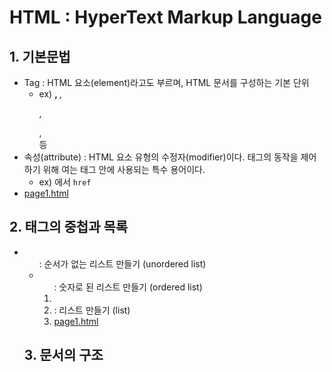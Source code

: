 # HTML : HyperText Markup Language

## 1. 기본문법
- Tag : HTML 요소(element)라고도 부르며, HTML 문서를 구성하는 기본 단위
    - ex) <strong>, </strong>, <p>, </p>, <br> 등
- 속성(attribute) : HTML 요소 유형의 수정자(modifier)이다. 태그의 동작을 제어하기 위해 여는 태그 안에 사용되는 특수 용어이다.
    - ex) <a href=""></a> 에서 `href`
- [page1.html](./page1.html)

## 2. 태그의 중첩과 목록
- <ul> : 순서가 없는 리스트 만들기 (unordered list)
- <ol> : 숫자로 된 리스트 만들기 (ordered list)
- <li> : 리스트 만들기 (list)
- [page1.html](./page1.html)

## 3. 문서의 구조

